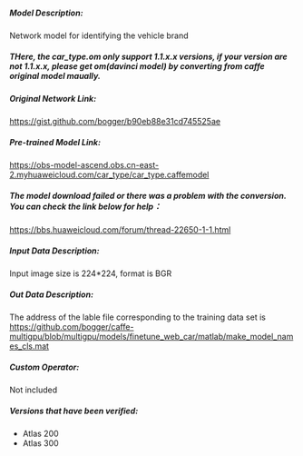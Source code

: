##### Model Description:

Network model for identifying the vehicle brand

##### THere, the car_type.om only support 1.1.x.x versions, if your version are not 1.1.x.x, please get om(davinci model) by converting from caffe original model maually.

##### Original Network Link:

https://gist.github.com/bogger/b90eb88e31cd745525ae

##### Pre-trained Model Link:

https://obs-model-ascend.obs.cn-east-2.myhuaweicloud.com/car_type/car_type.caffemodel

##### The model download failed or there was a problem with the conversion. You can check the link below for help：
https://bbs.huaweicloud.com/forum/thread-22650-1-1.html

##### Input Data Description:

Input image size is 224*224, format is BGR

##### Out Data Description:

The address of the lable file corresponding to the training data set is https://github.com/bogger/caffe-multigpu/blob/multigpu/models/finetune_web_car/matlab/make_model_names_cls.mat

##### Custom Operator:

Not included

##### Versions that have been verified: 

- Atlas 200
- Atlas 300
